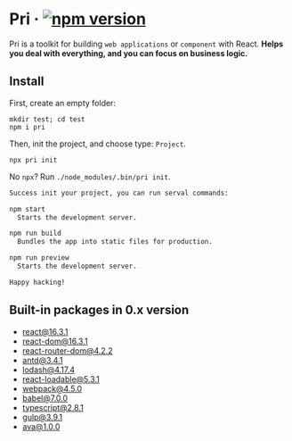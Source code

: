 # Pri &middot; [![npm version](https://img.shields.io/npm/v/pri.svg?style=flat-square)](https://www.npmjs.com/package/pri)

Pri is a toolkit for building `web applications` or `component` with React. **Helps you deal with everything, and you can focus on business logic.**

## Install

First, create an empty folder:

```shell
mkdir test; cd test
npm i pri
```

Then, init the project, and choose type: `Project`.

```shell
npx pri init
```

No `npx`? Run `./node_modules/.bin/pri init`.

```bash
Success init your project, you can run serval commands:

npm start
  Starts the development server.

npm run build
  Bundles the app into static files for production.

npm run preview
  Starts the development server.

Happy hacking!
```

## Built-in packages in 0.x version

- [react@16.3.1](https://www.npmjs.com/package/react)
- [react-dom@16.3.1](https://www.npmjs.com/package/react-dom)
- [react-router-dom@4.2.2](https://www.npmjs.com/package/react-router-dom)
- [antd@3.4.1](https://www.npmjs.com/package/antd)
- [lodash@4.17.4](https://www.npmjs.com/package/lodash)
- [react-loadable@5.3.1](https://www.npmjs.com/package/react-loadable)
- [webpack@4.5.0](https://www.npmjs.com/package/parcel-bundler)
- [babel@7.0.0](https://www.npmjs.com/package/babel-core)
- [typescript@2.8.1](https://github.com/Microsoft/TypeScript)
- [gulp@3.9.1](https://github.com/gulpjs/gulp)
- [ava@1.0.0](https://github.com/avajs/ava)
